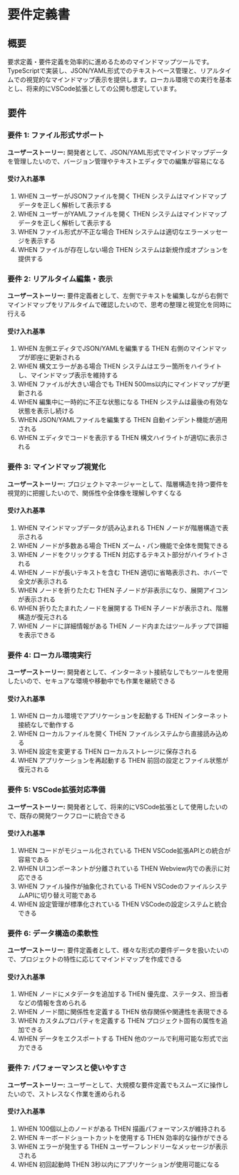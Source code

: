 # 要件定義書

## 概要

要求定義・要件定義を効率的に進めるためのマインドマップツールです。TypeScriptで実装し、JSON/YAML形式でのテキストベース管理と、リアルタイムでの視覚的なマインドマップ表示を提供します。ローカル環境での実行を基本とし、将来的にVSCode拡張としての公開も想定しています。

## 要件

### 要件 1: ファイル形式サポート

**ユーザーストーリー:** 開発者として、JSON/YAML形式でマインドマップデータを管理したいので、バージョン管理やテキストエディタでの編集が容易になる

#### 受け入れ基準

1. WHEN ユーザーがJSONファイルを開く THEN システムはマインドマップデータを正しく解析して表示する
2. WHEN ユーザーがYAMLファイルを開く THEN システムはマインドマップデータを正しく解析して表示する
3. WHEN ファイル形式が不正な場合 THEN システムは適切なエラーメッセージを表示する
4. WHEN ファイルが存在しない場合 THEN システムは新規作成オプションを提供する

### 要件 2: リアルタイム編集・表示

**ユーザーストーリー:** 要件定義者として、左側でテキストを編集しながら右側でマインドマップをリアルタイムで確認したいので、思考の整理と視覚化を同時に行える

#### 受け入れ基準

1. WHEN 左側エディタでJSON/YAMLを編集する THEN 右側のマインドマップが即座に更新される
2. WHEN 構文エラーがある場合 THEN システムはエラー箇所をハイライトし、マインドマップ表示を維持する
3. WHEN ファイルが大きい場合でも THEN 500ms以内にマインドマップが更新される
4. WHEN 編集中に一時的に不正な状態になる THEN システムは最後の有効な状態を表示し続ける
5. WHEN JSON/YAMLファイルを編集する THEN 自動インデント機能が適用される
6. WHEN エディタでコードを表示する THEN 構文ハイライトが適切に表示される

### 要件 3: マインドマップ視覚化

**ユーザーストーリー:** プロジェクトマネージャーとして、階層構造を持つ要件を視覚的に把握したいので、関係性や全体像を理解しやすくなる

#### 受け入れ基準

1. WHEN マインドマップデータが読み込まれる THEN ノードが階層構造で表示される
2. WHEN ノードが多数ある場合 THEN ズーム・パン機能で全体を閲覧できる
3. WHEN ノードをクリックする THEN 対応するテキスト部分がハイライトされる
4. WHEN ノードが長いテキストを含む THEN 適切に省略表示され、ホバーで全文が表示される
5. WHEN ノードを折りたたむ THEN 子ノードが非表示になり、展開アイコンが表示される
6. WHEN 折りたたまれたノードを展開する THEN 子ノードが表示され、階層構造が復元される
7. WHEN ノードに詳細情報がある THEN ノード内またはツールチップで詳細を表示できる

### 要件 4: ローカル環境実行

**ユーザーストーリー:** 開発者として、インターネット接続なしでもツールを使用したいので、セキュアな環境や移動中でも作業を継続できる

#### 受け入れ基準

1. WHEN ローカル環境でアプリケーションを起動する THEN インターネット接続なしで動作する
2. WHEN ローカルファイルを開く THEN ファイルシステムから直接読み込める
3. WHEN 設定を変更する THEN ローカルストレージに保存される
4. WHEN アプリケーションを再起動する THEN 前回の設定とファイル状態が復元される

### 要件 5: VSCode拡張対応準備

**ユーザーストーリー:** 開発者として、将来的にVSCode拡張として使用したいので、既存の開発ワークフローに統合できる

#### 受け入れ基準

1. WHEN コードがモジュール化されている THEN VSCode拡張APIとの統合が容易である
2. WHEN UIコンポーネントが分離されている THEN Webview内での表示に対応できる
3. WHEN ファイル操作が抽象化されている THEN VSCodeのファイルシステムAPIに切り替え可能である
4. WHEN 設定管理が標準化されている THEN VSCodeの設定システムと統合できる

### 要件 6: データ構造の柔軟性

**ユーザーストーリー:** 要件定義者として、様々な形式の要件データを扱いたいので、プロジェクトの特性に応じてマインドマップを作成できる

#### 受け入れ基準

1. WHEN ノードにメタデータを追加する THEN 優先度、ステータス、担当者などの情報を含められる
2. WHEN ノード間に関係性を定義する THEN 依存関係や関連性を表現できる
3. WHEN カスタムプロパティを定義する THEN プロジェクト固有の属性を追加できる
4. WHEN データをエクスポートする THEN 他のツールで利用可能な形式で出力できる

### 要件 7: パフォーマンスと使いやすさ

**ユーザーストーリー:** ユーザーとして、大規模な要件定義でもスムーズに操作したいので、ストレスなく作業を進められる

#### 受け入れ基準

1. WHEN 100個以上のノードがある THEN 描画パフォーマンスが維持される
2. WHEN キーボードショートカットを使用する THEN 効率的な操作ができる
3. WHEN エラーが発生する THEN ユーザーフレンドリーなメッセージが表示される
4. WHEN 初回起動時 THEN 3秒以内にアプリケーションが使用可能になる